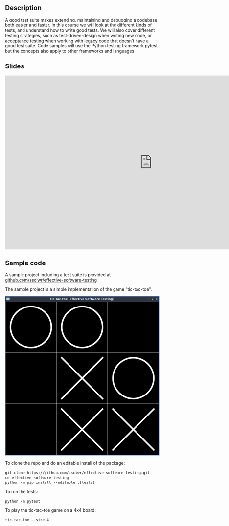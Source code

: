 ## Description

A good test suite makes extending, maintaining and debugging a codebase both easier and
faster. In this course we will look at the different kinds of tests, and understand how to write
good tests. We will also cover different testing strategies, such as test-driven-design when
writing new code, or acceptance testing when working with legacy code that doesn’t have a
good test suite. Code samples will use the Python testing framework pytest but the concepts
also apply to other frameworks and languages

## Slides

<iframe src="https://docs.google.com/presentation/d/e/2PACX-1vSqBlhIGMFkkWAiwTqUHYu6BugF846n45BPU288re_3hec6HTBLtrqWd1Xuco9aBIzCChCr4bYYYTZj/embed?start=false&loop=false&delayms=3000" frameborder="0" width="960" height="569" allowfullscreen="true" mozallowfullscreen="true" webkitallowfullscreen="true"></iframe>

## Sample code

A sample project including a test suite is provided at [github.com/ssciwr/effective-software-testing](https://github.com/ssciwr/effective-software-testing)

The sample project is a simple implementation of the game "tic-tac-toe".

![screenshot](assets/images/screenshot.png)

To clone the repo and do an editable install of the package:

```
git clone https://github.com/ssciwr/effective-software-testing.git
cd effective-software-testing
python -m pip install --editable .[tests]
```

To run the tests:

```
python -m pytest
```

To play the tic-tac-toe game on a 4x4 board:

```
tic-tac-toe --size 4
```
